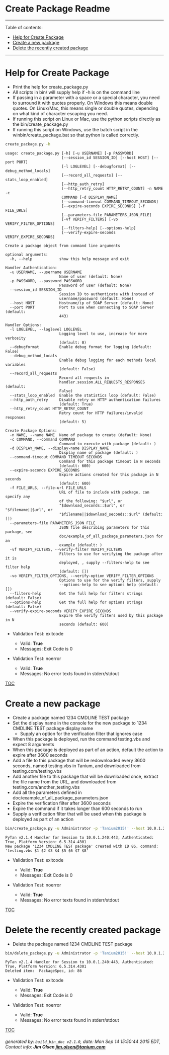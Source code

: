 Create Package Readme
===========================

---------------------------
<a name='toc'>Table of contents:</a>

  * [Help for Create Package](#user-content-help-for-create-package)
  * [Create a new package](#user-content-create-a-new-package)
  * [Delete the recently created package](#user-content-delete-the-recently-created-package)

---------------------------

# Help for Create Package

  * Print the help for create_package.py
  * All scripts in bin/ will supply help if -h is on the command line
  * If passing in a parameter with a space or a special character, you need to surround it with quotes properly. On Windows this means double quotes. On Linux/Mac, this means single or double quotes, depending on what kind of character escaping you need.
  * If running this script on Linux or Mac, use the python scripts directly as the bin/create_package.py
  * If running this script on Windows, use the batch script in the winbin/create_package.bat so that python is called correctly.

```bash
create_package.py -h
```

```
usage: create_package.py [-h] [-u USERNAME] [-p PASSWORD]
                         [--session_id SESSION_ID] [--host HOST] [--port PORT]
                         [-l LOGLEVEL] [--debugformat] [--debug_method_locals]
                         [--record_all_requests] [--stats_loop_enabled]
                         [--http_auth_retry]
                         [--http_retry_count HTTP_RETRY_COUNT] -n NAME -c
                         COMMAND [-d DISPLAY_NAME]
                         [--command-timeout COMMAND_TIMEOUT_SECONDS]
                         [--expire-seconds EXPIRE_SECONDS] [-f FILE_URLS]
                         [--parameters-file PARAMETERS_JSON_FILE]
                         [-vf VERIFY_FILTERS] [-vo VERIFY_FILTER_OPTIONS]
                         [--filters-help] [--options-help]
                         [--verify-expire-seconds VERIFY_EXPIRE_SECONDS]

Create a package object from command line arguments

optional arguments:
  -h, --help            show this help message and exit

Handler Authentication:
  -u USERNAME, --username USERNAME
                        Name of user (default: None)
  -p PASSWORD, --password PASSWORD
                        Password of user (default: None)
  --session_id SESSION_ID
                        Session ID to authenticate with instead of
                        username/password (default: None)
  --host HOST           Hostname/ip of SOAP Server (default: None)
  --port PORT           Port to use when connecting to SOAP Server (default:
                        443)

Handler Options:
  -l LOGLEVEL, --loglevel LOGLEVEL
                        Logging level to use, increase for more verbosity
                        (default: 0)
  --debugformat         Enable debug format for logging (default: False)
  --debug_method_locals
                        Enable debug logging for each methods local variables
                        (default: False)
  --record_all_requests
                        Record all requests in
                        handler.session.ALL_REQUESTS_RESPONSES (default:
                        False)
  --stats_loop_enabled  Enable the statistics loop (default: False)
  --http_auth_retry     Disable retry on HTTP authentication failures
                        (default: True)
  --http_retry_count HTTP_RETRY_COUNT
                        Retry count for HTTP failures/invalid responses
                        (default: 5)

Create Package Options:
  -n NAME, --name NAME  Name of package to create (default: None)
  -c COMMAND, --command COMMAND
                        Command to execute with package (default: )
  -d DISPLAY_NAME, --display-name DISPLAY_NAME
                        Display name of package (default: )
  --command-timeout COMMAND_TIMEOUT_SECONDS
                        Command for this package timeout in N seconds
                        (default: 600)
  --expire-seconds EXPIRE_SECONDS
                        Expire actions created for this package in N seconds
                        (default: 600)
  -f FILE_URLS, --file-url FILE_URLS
                        URL of file to include with package, can specify any
                        of the following: "$url", or
                        "$download_seconds::$url", or "$filename||$url", or
                        "$filename||$download_seconds::$url" (default: [])
  --parameters-file PARAMETERS_JSON_FILE
                        JSON file describing parameters for this package, see
                        doc/example_of_all_package_parameters.json for an
                        example (default: )
  -vf VERIFY_FILTERS, --verify-filter VERIFY_FILTERS
                        Filters to use for verifying the package after it is
                        deployed, , supply --filters-help to see filter help
                        (default: [])
  -vo VERIFY_FILTER_OPTIONS, --verify-option VERIFY_FILTER_OPTIONS
                        Options to use for the verify filters, supply
                        --options-help to see options help (default: [])
  --filters-help        Get the full help for filters strings (default: False)
  --options-help        Get the full help for options strings (default: False)
  --verify-expire-seconds VERIFY_EXPIRE_SECONDS
                        Expire the verify filters used by this package in N
                        seconds (default: 600)
```

  * Validation Test: exitcode
    * Valid: **True**
    * Messages: Exit Code is 0

  * Validation Test: noerror
    * Valid: **True**
    * Messages: No error texts found in stderr/stdout



[TOC](#user-content-toc)


# Create a new package

  * Create a package named 1234 CMDLINE TEST package
  * Set the display name in the console for the new package to 1234 CMDLINE TEST package display name
    * Supply an option for the verification filter that ignores case
  * When this package is deployed, run the command testing.vbs and expect 8 arguments
  * When this package is deployed as part of an action, default the action to expire after 3600 seconds
  * Add a file to this package that will be redownloaded every 3600 seconds, named testing.vbs in Tanium, and downloaded from testing.com/testing.vbs
  * Add another file to this package that will be downloaded once, extract the file name from the URL, and downloaded from testing.com/another_testing.vbs
  * Add all the parameters defined in doc/example_of_all_package_parameters.json
  * Expire the verification filter after 3600 seconds
  * Expire the command if it takes longer than 600 seconds to run
  * Supply a verification filter that will be used when this package is deployed as part of an action

```bash
bin/create_package.py -u Administrator -p 'Tanium2015!' --host 10.0.1.240 --port 443 --loglevel 1 --name "1234 CMDLINE TEST package" --display-name "1234 CMDLINE TEST package display name" --command "testing.vbs \$1 \$2 \$3 \$4 \$5 \$6 \$7 \$8" --expire-seconds 1500 --file-url "3600::testing.vbs||https://testing.com/testing.vbs" --file-url "https://testing.com/another_testing.vbs" --parameters-file "doc/example_of_all_package_parameters.json" --verify-expire-seconds 3600 --verify-filter "Custom Tags, that contains:tag" --verify-option "ignore_case" --command-timeout 600
```

```
PyTan v2.1.4 Handler for Session to 10.0.1.240:443, Authenticated: True, Platform Version: 6.5.314.4301
New package '1234 CMDLINE TEST package' created with ID 86, command: 'testing.vbs $1 $2 $3 $4 $5 $6 $7 $8'
```

  * Validation Test: exitcode
    * Valid: **True**
    * Messages: Exit Code is 0

  * Validation Test: noerror
    * Valid: **True**
    * Messages: No error texts found in stderr/stdout



[TOC](#user-content-toc)


# Delete the recently created package

  * Delete the package named 1234 CMDLINE TEST package

```bash
bin/delete_package.py -u Administrator -p 'Tanium2015!' --host 10.0.1.240 --port 443 --loglevel 1 --name "1234 CMDLINE TEST package"
```

```
PyTan v2.1.4 Handler for Session to 10.0.1.240:443, Authenticated: True, Platform Version: 6.5.314.4301
Deleted item:  PackageSpec, id: 86
```

  * Validation Test: exitcode
    * Valid: **True**
    * Messages: Exit Code is 0

  * Validation Test: noerror
    * Valid: **True**
    * Messages: No error texts found in stderr/stdout



[TOC](#user-content-toc)


###### generated by: `build_bin_doc v2.1.0`, date: Mon Sep 14 15:50:44 2015 EDT, Contact info: **Jim Olsen <jim.olsen@tanium.com>**